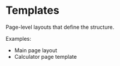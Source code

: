 # Templates

Page-level layouts that define the structure.

Examples:
- Main page layout
- Calculator page template
